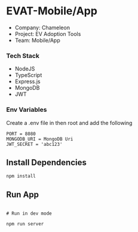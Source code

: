 # EVAT-Mobile/App
- Company: Chameleon
- Project: EV Adoption Tools
- Team: Mobile/App

### Tech Stack
- NodeJS
- TypeScript
- Express.js
- MongoDB
- JWT

### Env Variables

Create a .env file in then root and add the following

```
PORT = 8080
MONGODB_URI = MongoDB Uri
JWT_SECRET = 'abc123'
```

## Install Dependencies

```
npm install

```

## Run App

```

# Run in dev mode

npm run server

```